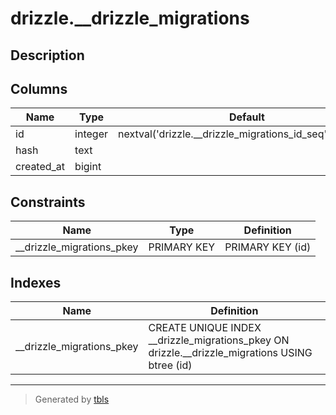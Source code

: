 # drizzle.__drizzle_migrations

## Description

## Columns

| Name | Type | Default | Nullable | Children | Parents | Comment |
| ---- | ---- | ------- | -------- | -------- | ------- | ------- |
| id | integer | nextval('drizzle.__drizzle_migrations_id_seq'::regclass) | false |  |  |  |
| hash | text |  | false |  |  |  |
| created_at | bigint |  | true |  |  |  |

## Constraints

| Name | Type | Definition |
| ---- | ---- | ---------- |
| __drizzle_migrations_pkey | PRIMARY KEY | PRIMARY KEY (id) |

## Indexes

| Name | Definition |
| ---- | ---------- |
| __drizzle_migrations_pkey | CREATE UNIQUE INDEX __drizzle_migrations_pkey ON drizzle.__drizzle_migrations USING btree (id) |

---

> Generated by [tbls](https://github.com/k1LoW/tbls)
